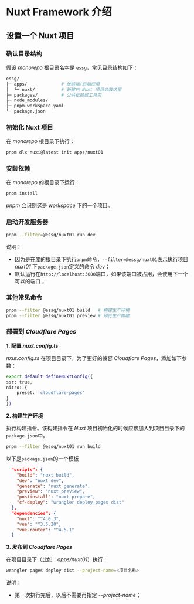 # Nuxt Framework 介绍

## 设置一个 Nuxt 项目

### 确认目录结构

假设 _monorepo_ 根目录名字是 `essg`，常见目录结构如下：

```bash
essg/
├─ apps/             # 放前端/后端应用
│  └─ nuxt/          # 新建的 Nuxt 项目会放这里
├─ packages/         # 公共依赖或工具包
├─ node_modules/
├─ pnpm-workspace.yaml
└─ package.json
```

### 初始化 Nuxt 项目

在 _monorepo_ 根目录下执行：

```bash
pnpm dlx nuxi@latest init apps/nuxt01
```

### 安装依赖

在 _monorepo_ 的根目录下运行：

```bash
pnpm install
```

_pnpm_ 会识别这是 _workspace_ 下的一个项目。

### 启动开发服务器

```bash
pnpm --filter=@essg/nuxt01 run dev
```
说明：
- 因为是在库的根目录下执行`pnpm`命令，`--filter=@essg/nuxt01`表示执行项目 _nuxt01_ 下`package.json`定义的命令 _dev_；
- 默认运行在`http://localhost:3000`端口，如果该端口被占用，会使用下一个可以的端口；

### 其他常见命令

```bash
pnpm --filter @essg/nuxt01 build   # 构建生产环境
pnpm --filter @essg/nuxt01 preview # 预览生产构建
```

### 部署到 _Cloudflare Pages_

**1. 配置 _nuxt.config.ts_**

_nxut.config.ts_ 在项目目录下，为了更好的兼容 _Cloudflare Pages_，添加如下参数：

```bash
export default defineNuxtConfig({
ssr: true,
nitro: {
    preset: 'cloudflare-pages'
}
})
```

**2. 构建生产环境**


执行构建指令。该构建指令在 _Nuxt_ 项目初始化的时候应该加入到项目目录下的`package.json`中。
```bash
pnpm --filter @essg/nuxt01 run build
```

以下是`package.json`的一个模板
```json
  "scripts": {
    "build": "nuxt build",
    "dev": "nuxt dev",
    "generate": "nuxt generate",
    "preview": "nuxt preview",
    "postinstall": "nuxt prepare",
    "cf-deploy": "wrangler deploy pages dist"
  },
  "dependencies": {
    "nuxt": "^4.0.3",
    "vue": "^3.5.20",
    "vue-router": "^4.5.1"
  }
```

**3. 发布到 _Cloudflare Pages_**
 
在项目目录下（比如：_apps/nuxt01_）执行：
```bash
wrangler pages deploy dist --project-name=<项目名称>
```

说明：
- 第一次执行完后，以后不需要再指定 _--project-name_；